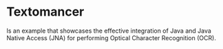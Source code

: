 # Textomancer

Is an example that showcases the effective integration of Java and Java Native Access (JNA) for performing 
Optical Character Recognition (OCR). 

